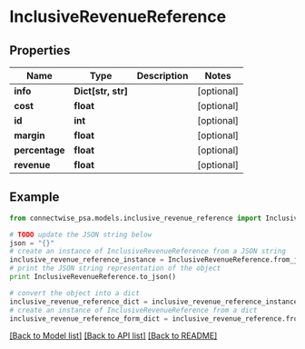 # InclusiveRevenueReference


## Properties
Name | Type | Description | Notes
------------ | ------------- | ------------- | -------------
**info** | **Dict[str, str]** |  | [optional] 
**cost** | **float** |  | [optional] 
**id** | **int** |  | [optional] 
**margin** | **float** |  | [optional] 
**percentage** | **float** |  | [optional] 
**revenue** | **float** |  | [optional] 

## Example

```python
from connectwise_psa.models.inclusive_revenue_reference import InclusiveRevenueReference

# TODO update the JSON string below
json = "{}"
# create an instance of InclusiveRevenueReference from a JSON string
inclusive_revenue_reference_instance = InclusiveRevenueReference.from_json(json)
# print the JSON string representation of the object
print InclusiveRevenueReference.to_json()

# convert the object into a dict
inclusive_revenue_reference_dict = inclusive_revenue_reference_instance.to_dict()
# create an instance of InclusiveRevenueReference from a dict
inclusive_revenue_reference_form_dict = inclusive_revenue_reference.from_dict(inclusive_revenue_reference_dict)
```
[[Back to Model list]](../README.md#documentation-for-models) [[Back to API list]](../README.md#documentation-for-api-endpoints) [[Back to README]](../README.md)


